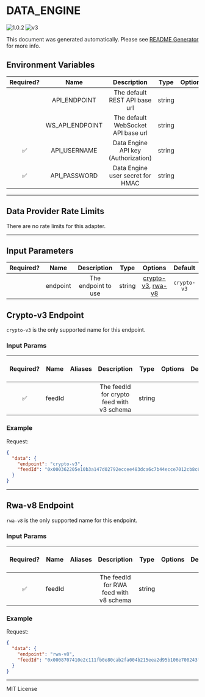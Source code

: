 # DATA_ENGINE

![1.0.2](https://img.shields.io/github/package-json/v/smartcontractkit/external-adapters-js?filename=packages/sources/data-engine/package.json) ![v3](https://img.shields.io/badge/framework%20version-v3-blueviolet)

This document was generated automatically. Please see [README Generator](../../scripts#readme-generator) for more info.

## Environment Variables

| Required? |      Name       |             Description             |  Type  | Options |               Default               |
| :-------: | :-------------: | :---------------------------------: | :----: | :-----: | :---------------------------------: |
|           |  API_ENDPOINT   |    The default REST API base url    | string |         | `https://api.dataengine.chain.link` |
|           | WS_API_ENDPOINT | The default WebSocket API base url  | string |         |  `wss://ws.dataengine.chain.link`   |
|    ✅     |  API_USERNAME   | Data Engine API key (Authorization) | string |         |                                     |
|    ✅     |  API_PASSWORD   |  Data Engine user secret for HMAC   | string |         |                                     |

---

## Data Provider Rate Limits

There are no rate limits for this adapter.

---

## Input Parameters

| Required? |   Name   |     Description     |  Type  |                           Options                            |   Default   |
| :-------: | :------: | :-----------------: | :----: | :----------------------------------------------------------: | :---------: |
|           | endpoint | The endpoint to use | string | [crypto-v3](#crypto-v3-endpoint), [rwa-v8](#rwa-v8-endpoint) | `crypto-v3` |

## Crypto-v3 Endpoint

`crypto-v3` is the only supported name for this endpoint.

### Input Params

| Required? |  Name  | Aliases |                Description                |  Type  | Options | Default | Depends On | Not Valid With |
| :-------: | :----: | :-----: | :---------------------------------------: | :----: | :-----: | :-----: | :--------: | :------------: |
|    ✅     | feedId |         | The feedId for crypto feed with v3 schema | string |         |         |            |                |

### Example

Request:

```json
{
  "data": {
    "endpoint": "crypto-v3",
    "feedId": "0x000362205e10b3a147d02792eccee483dca6c7b44ecce7012cb8c6e0b68b3ae9"
  }
}
```

---

## Rwa-v8 Endpoint

`rwa-v8` is the only supported name for this endpoint.

### Input Params

| Required? |  Name  | Aliases |              Description               |  Type  | Options | Default | Depends On | Not Valid With |
| :-------: | :----: | :-----: | :------------------------------------: | :----: | :-----: | :-----: | :--------: | :------------: |
|    ✅     | feedId |         | The feedId for RWA feed with v8 schema | string |         |         |            |                |

### Example

Request:

```json
{
  "data": {
    "endpoint": "rwa-v8",
    "feedId": "0x0008707410e2c111fb0e80cab2fa004b215eea2d95b106e700243f9ebcc8fbd9"
  }
}
```

---

MIT License
